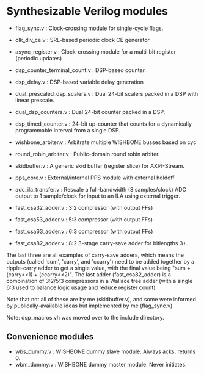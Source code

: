 # Synthesizable Verilog modules

* flag_sync.v : Clock-crossing module for single-cycle flags.
* clk_div_ce.v : SRL-based periodic clock CE generator
* async_register.v : Clock-crossing module for a multi-bit register (periodic updates)
* dsp_counter_terminal_count.v : DSP-based counter.
* dsp_delay.v : DSP-based variable delay generation
* dual_prescaled_dsp_scalers.v : Dual 24-bit scalers packed in a DSP with linear prescale.
* dual_dsp_counters.v : Dual 24-bit counter packed in a DSP.
* dsp_timed_counter.v : 24-bit up-counter that counts for a dynamically programmable interval from a single DSP.

* wishbone_arbiter.v : Arbitrate multiple WISHBONE busses based on cyc
* round_robin_arbiter.v : Public-domain round robin arbiter.

* skidbuffer.v : A generic skid buffer (register slice) for AXI4-Stream.
* pps_core.v : External/internal PPS module with external holdoff

* adc_ila_transfer.v : Rescale a full-bandwidth (8 samples/clock) ADC output to 1 sample/clock for input to an ILA using external trigger.

* fast_csa32_adder.v : 3:2 compressor (with output FFs)
* fast_csa53_adder.v : 5:3 compressor (with output FFs)
* fast_csa63_adder.v : 6:3 compressor (with output FFs)
* fast_csa82_adder.v : 8:2 3-stage carry-save adder for bitlengths 3+.

The last three are all examples of carry-save adders, which means
the outputs (called 'sum', 'carry', and 'ccarry') need to be
added together by a ripple-carry adder to get a single value,
with the final value being "sum + (carry<<1) + (ccarry<<2)".
The last adder (fast_csa82_adder) is a combination of 3:2/5:3
compressors in a Wallace tree adder (with a single 6:3 used
to balance logic usage and reduce register count).

Note that not all of these are by me (skidbuffer.v), and some
were informed by publically-available ideas but implemented
by me (flag_sync.v).

Note: dsp_macros.vh was moved over to the include directory.

## Convenience modules

* wbs_dummy.v : WISHBONE dummy slave module. Always acks, returns 0.
* wbm_dummy.v : WISHBONE dummy master module. Never initiates.
